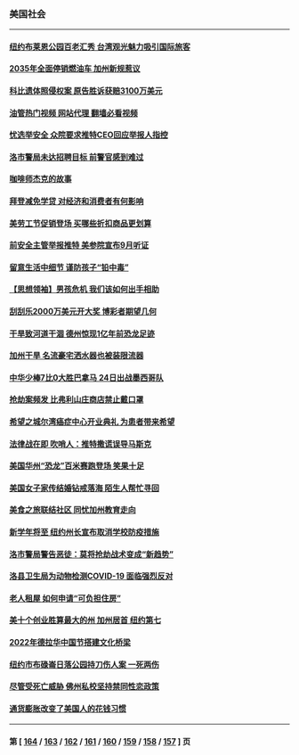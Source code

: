 ### 美国社会
---
#### [纽约布莱恩公园百老汇秀 台湾观光魅力吸引国际旅客](../../pages/ncid1078160/n13810489.md?08270445) 
#### [2035年全面停销燃油车 加州新规惹议](../../pages/ncid1078160/n13810354.md?08270445) 
#### [科比遗体照侵权案 原告胜诉获赔3100万美元](../../pages/ncid1078160/n13810289.md?08270445) 
#### [油管热门视频 网站代理 翻墙必看视频](http://209.222.30.114:81/youtube.html?08270445)
#### [忧选举安全 众院要求推特CEO回应举报人指控](../../pages/ncid1078160/n13810221.md?08270445) 
#### [洛市警局未达招聘目标 前警官感到难过](../../pages/ncid1078160/n13810137.md?08270445) 
#### [咖啡师杰克的故事](../../pages/ncid1078160/n13810070.md?08270445) 
#### [拜登减免学贷 对经济和消费者有何影响](../../pages/ncid1078160/n13809891.md?08270445) 
#### [美劳工节促销登场 买哪些折扣商品更划算](../../pages/ncid1078160/n13809422.md?08270445) 
#### [前安全主管举报推特 美参院宣布9月听证](../../pages/ncid1078160/n13809451.md?08270445) 
#### [留意生活中细节 谨防孩子“铅中毒”](../../pages/ncid1078160/n13809479.md?08270445) 
#### [【思想领袖】男孩危机 我们该如何出手相助](../../pages/ncid1078160/n13802005.md?08270445) 
#### [刮刮乐2000万美元开大奖 博彩者期望几何](../../pages/ncid1078160/n13809417.md?08270445) 
#### [干旱致河道干涸 德州惊现1亿年前恐龙足迹](../../pages/ncid1078160/n13808811.md?08270445) 
#### [加州干旱 名流豪宅洒水器也被装限流器](../../pages/ncid1078160/n13808901.md?08270445) 
#### [中华少棒7比0大胜巴拿马 24日出战墨西哥队](../../pages/ncid1078160/n13808658.md?08270445) 
#### [抢劫案频发 比弗利山庄商店禁止戴口罩](../../pages/ncid1078160/n13808796.md?08270445) 
#### [希望之城尔湾癌症中心开业典礼 为患者带来希望](../../pages/ncid1078160/n13808593.md?08270445) 
#### [法律战在即 吹哨人：推特撒谎误导马斯克](../../pages/ncid1078160/n13808505.md?08270445) 
#### [美国华州“恐龙”百米赛跑登场 笑果十足](../../pages/ncid1078160/n13808218.md?08270445) 
#### [美国女子家传结婚钻戒落海 陌生人帮忙寻回](../../pages/ncid1078160/n13808083.md?08270445) 
#### [美食之旅联结社区 同忧加州教育走向](../../pages/ncid1078160/n13808180.md?08270445) 
#### [新学年将至 纽约州长宣布取消学校防疫措施](../../pages/ncid1078160/n13808048.md?08270445) 
#### [洛市警局警告恶徒：莫将抢劫战术变成“新趋势”](../../pages/ncid1078160/n13808120.md?08270445) 
#### [洛县卫生局为动物检测COVID-19 面临强烈反对](../../pages/ncid1078160/n13808024.md?08270445) 
#### [老人租屋 如何申请“可负担住房”](../../pages/ncid1078160/n13808044.md?08270445) 
#### [美十个创业胜算最大的州 加州居首 纽约第七](../../pages/ncid1078160/n13807711.md?08270445) 
#### [2022年德拉华中国节搭建文化桥梁](../../pages/ncid1078160/n13807810.md?08270445) 
#### [纽约市布碌崙日落公园持刀伤人案 一死两伤](../../pages/ncid1078160/n13807403.md?08270445) 
#### [尽管受死亡威胁 佛州私校坚持禁同性恋政策](../../pages/ncid1078160/n13807315.md?08270445) 
#### [通货膨胀改变了美国人的花钱习惯](../../pages/ncid1078160/n13807267.md?08270445) 

---
#### 第 [ [164](./164.md?08270445) / [163](./163.md?08270445) / [162](./162.md?08270445) / [161](./161.md?08270445) / [160](./160.md?08270445) / [159](./159.md?08270445) / [158](./158.md?08270445) / [157](./157.md?08270445) ] 页
